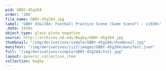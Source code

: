 ```yaml
---
pid: GBBY-45g284
order: '284'
file_name: GBBY-45g284.jpg
label: 'GBBY 45G/284: Football Practice Scene (Game Scene?) - c1930s'
_date: 1930s
object_type: glass plate negative
source: http://archives.nd.edu/Bagby/GBBY-45g284.jpg
thumbnail: "/img/derivatives/simple/GBBY-45g284/thumbnail.jpg"
manifest: "/img/derivatives/iiif/images/GBBY-45g284/manifest.json"
full: "/img/derivatives/simple/GBBY-45g284/full.jpg"
layout: generic_collection_item
collection: bagby
---
```

